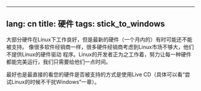 

---
lang: cn
title: 硬件
tags: stick_to_windows
---

大部分硬件在Linux下工作良好，但是最新的硬件（一个月内的）有时可能还不能被支持。
像很多软件经销商一样，很多硬件经销商考虑到Linux市场不够大，他们不提供Linux的硬件驱动
程序。Linux的开发者正为之工作着，努力让每一种硬件都能完美运行，我们只需要给他们一点时间。

最好也是最直接的看您的硬件是否被支持的方式是使用Live CD（具体可以看“尝试Linux的时候不干扰Windows”一章）。


